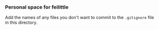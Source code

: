 ### Personal space for feilittle

Add the names of any files you don't want to commit to the ```.gitignore``` file in this directory.
